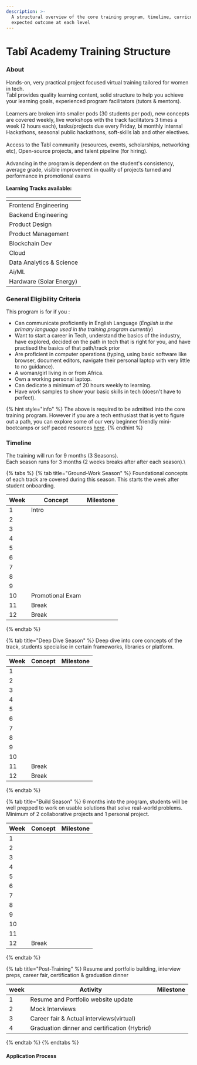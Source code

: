 ```yaml
---
description: >-
  A structural overview of the core training program, timeline, curriculum, and
  expected outcome at each level
---
```


# Tabî Academy Training Structure

### About

Hands-on, very practical project focused virtual training tailored for women in tech.\
Tabî provides quality learning content, solid structure to help you achieve your learning goals, experienced program facilitators (tutors & mentors).\
\
Learners are broken into smaller pods (30 students per pod), new concepts are covered weekly, live workshops with the track facilitators 3 times a week (2 hours each), tasks/projects due every Friday, bi monthly internal Hackathons, seasonal public hackathons, soft-skills lab and other electives.\
\
Access to the Tabî community (resources, events, scholarships, networking etc), Open-source projects, and talent pipeline (for hiring).\
\
Advancing in the  program is dependent on the student's consistency, average grade, visible improvement in quality of projects turned and performance in promotional exams\
\
**Learning Tracks available:**

<table data-view="cards"><thead><tr><th></th></tr></thead><tbody><tr><td>Frontend Engineering</td></tr><tr><td>Backend Engineering</td></tr><tr><td>Product Design</td></tr><tr><td>Product Management</td></tr><tr><td>Blockchain Dev</td></tr><tr><td>Cloud</td></tr><tr><td>Data Analytics &#x26; Science</td></tr><tr><td>Ai/ML</td></tr><tr><td>Hardware (Solar Energy)</td></tr></tbody></table>

### General Eligibility Criteria

This program is for if you :

* Can communicate proficiently in English Language (_English is the primary language used in the training program currently_)
* Want to start a career in Tech, understand the basics of the industry, have explored, decided on the path in tech that is right for you, and have practised the basics of that path/track prior
* Are proficient in computer operations (typing, using basic software like browser, document editors, navigate their personal laptop with very little to no guidance).
* A woman/girl living in or from Africa.
* Own a working personal laptop.
* Can dedicate a minimum of 20 hours weekly to learning.
* Have work samples to show your basic skills in tech (doesn't have to perfect).

{% hint style="info" %}
The above is required to be admitted into the core training program. However if you are a tech enthusiast that is yet to figure out a path, you can explore some of our very beginner friendly mini-bootcamps or self paced resources [here](beginners-corner.md).&#x20;
{% endhint %}

### Timeline

The training will run for 9 months (3 Seasons).\
Each season runs for 3 months (2 weeks breaks after after each season).\


{% tabs %}
{% tab title="Ground-Work Season" %}
Foundational concepts of each track are covered during this season. This starts the week after student onboarding.

| Week | Concept          | Milestone |
| ---- | ---------------- | --------- |
| 1    | Intro            |           |
| 2    |                  |           |
| 3    |                  |           |
| 4    |                  |           |
| 5    |                  |           |
| 6    |                  |           |
| 7    |                  |           |
| 8    |                  |           |
| 9    |                  |           |
| 10   | Promotional Exam |           |
| 11   | Break            |           |
| 12   | Break            |           |
{% endtab %}

{% tab title="Deep Dive Season" %}
Deep dive into core concepts of the track, students specialise in certain frameworks, libraries or platform.

| Week | Concept | Milestone |
| ---- | ------- | --------- |
| 1    |         |           |
| 2    |         |           |
| 3    |         |           |
| 4    |         |           |
| 5    |         |           |
| 6    |         |           |
| 7    |         |           |
| 8    |         |           |
| 9    |         |           |
| 10   |         |           |
| 11   | Break   |           |
| 12   | Break   |           |
{% endtab %}

{% tab title="Build Season" %}
6 months into the program, students will be well prepped to work on usable solutions that solve real-world problems.\
Minimum of 2 collaborative projects and 1 personal project.

| Week | Concept | Milestone |
| ---- | ------- | --------- |
| 1    |         |           |
| 2    |         |           |
| 3    |         |           |
| 4    |         |           |
| 5    |         |           |
| 6    |         |           |
| 7    |         |           |
| 8    |         |           |
| 9    |         |           |
| 10   |         |           |
| 11   |         |           |
| 12   | Break   |           |


{% endtab %}

{% tab title="Post-Training" %}
Resume and portfolio building, interview preps, career fair, certification & graduation dinner

| week | Activity                                     | Milestone |
| ---- | -------------------------------------------- | --------- |
| 1    | Resume and Portfolio website update          |           |
| 2    | Mock Interviews                              |           |
| 3    | Career fair & Actual interviews(virtual)     |           |
| 4    | Graduation dinner and certification (Hybrid) |           |
{% endtab %}
{% endtabs %}

#### Application Process

